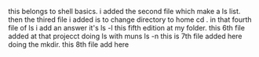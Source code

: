 this belongs to shell basics.
i added the second file which make a ls list. 
then the thired file i added is to change directory to home cd .
in that fourth file of ls i add an answer it's ls -l 
this fifth edition at my folder.
this 6th file added at that projecct doing ls with muns ls -n
this is 7th file added here doing the mkdir.
this 8th file add here 


